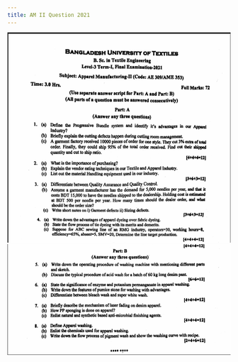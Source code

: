 ```yaml
---
title: AM II Question 2021
---
```


![](./img/2023-07-03-15-06-47.png)
![](./img/2023-07-03-15-07-01.png)

